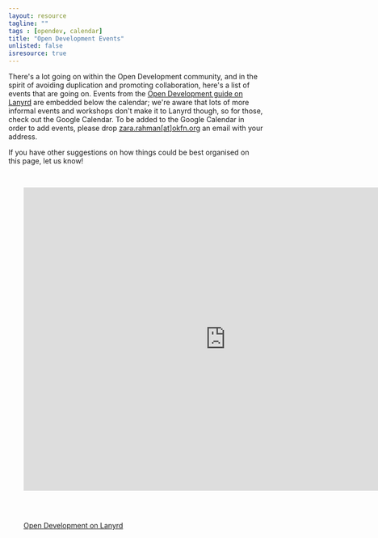 ```yaml
---
layout: resource
tagline: ""
tags : [opendev, calendar]
title: "Open Development Events"
unlisted: false
isresource: true
---
```


There's a lot going on within the Open Development community, and in the spirit of avoiding duplication and promoting collaboration, here's a list of events that are going on. Events from the [Open Development guide on Lanyrd](http://lanyrd.com/guides/open-development/) are embedded below the calendar; we're aware that lots of more informal events and workshops don't make it to Lanyrd though, so for those, check out the Google Calendar. To be added to the Google Calendar in order to add events, please drop [zara.rahman[at]okfn.org](mailto:zara.rahman@okfn.org) an email with your address.

If you have other suggestions on how things could be best organised on this page, let us know! 

<div style="padding:30px;"> 
<iframe src="http://www.google.com/calendar/embed?src=okfn.org_u9abrf7tc3nj8kq49pne91552o%40group.calendar.google.com&ctz=Europe/Berlin" style="border: 0;" width="800" height="600" frameborder="0" scrolling="no">BATMAN!</iframe>
</div>

<div style="padding:30px;"> 
	<div class="lanyrd-target-guide">
    <a href="http://lanyrd.com/guides/open-development/"
        class="lanyrd-guide"
        data-lanyrd-context="future"
        data-lanyrd-number="3"
        data-lanyrd-template="eventsonly"
        data-lanyrd-iframe="yes">
        Open Development on Lanyrd
    </a>
	</div>
</div>


<script src="http://cdn.lanyrd.net/badges/embed-v1.min.js"></script>